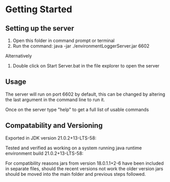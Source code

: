 # Getting Started

## Setting up the server
1. Open this folder in command prompt or terminal
2. Run the command: java -jar ./environmentLoggerServer.jar 6602

Alternatively
1. Double click on Start Server.bat in the file explorer to open the server

## Usage
The server will run on port 6602 by default, this can be changed by altering the last argument in the command line to run it.

Once on the server type "help" to get a full list of usable commands

## Compatability and Versioning
Exported in JDK version 21.0.2+13-LTS-58:
 
Tested and verified as working on a system running java runtime environment build 21.0.2+13-LTS-58:
 
For compatibility reasons jars from version 18.0.1.1+2-6 have been included in separate files, should the recent versions not work the older version jars should be moved into the main folder and previous steps followed.